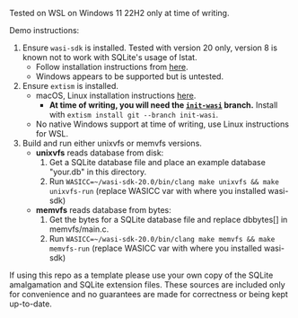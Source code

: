 Tested on WSL on Windows 11 22H2 only at time of writing.

Demo instructions:

1. Ensure `wasi-sdk` is installed. Tested with version 20 only, version 8 is known not to work with SQLite's usage of lstat.
    - Follow installation instructions from [here](https://github.com/WebAssembly/wasi-sdk).
    - Windows appears to be supported but is untested.
2. Ensure `extism` is installed.
    - macOS, Linux installation instructions [here](https://extism.org/docs/install/).
      - **At time of writing, you will need the [`init-wasi`](https://github.com/extism/extism/pull/311) branch.** Install with `extism install git --branch init-wasi`.
    - No native Windows support at time of writing, use Linux instructions for WSL.
3. Build and run either unixvfs or memvfs versions.
    - **unixvfs** reads database from disk:
      1. Get a SQLite database file and place an example database "your.db" in this directory.
      2. Run `WASICC=~/wasi-sdk-20.0/bin/clang make unixvfs && make unixvfs-run` (replace WASICC var with where you installed wasi-sdk)
    - **memvfs** reads database from bytes:
      1. Get the bytes for a SQLite database file and replace dbbytes[] in memvfs/main.c.
      2. Run `WASICC=~/wasi-sdk-20.0/bin/clang make memvfs && make memvfs-run` (replace WASICC var with where you installed wasi-sdk)

If using this repo as a template please use your own copy of the SQLite amalgamation and SQLite extension files.
These sources are included only for convenience and no guarantees are made for correctness or being kept up-to-date.
